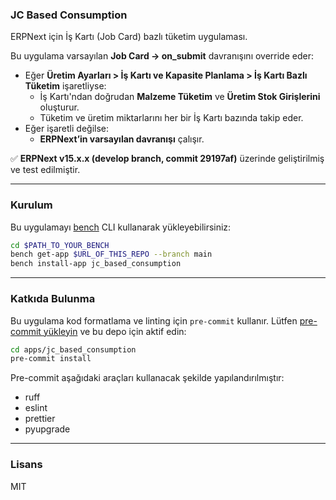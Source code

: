 ### JC Based Consumption

ERPNext için İş Kartı (Job Card) bazlı tüketim uygulaması.

Bu uygulama varsayılan **Job Card → on_submit** davranışını override eder:

- Eğer **Üretim Ayarları > İş Kartı ve Kapasite Planlama > İş Kartı Bazlı Tüketim** işaretliyse:
  - İş Kartı'ndan doğrudan **Malzeme Tüketim** ve **Üretim Stok Girişlerini** oluşturur.
  - Tüketim ve üretim miktarlarını her bir İş Kartı bazında takip eder.
- Eğer işaretli değilse:
  - **ERPNext’in varsayılan davranışı** çalışır.

✅ **ERPNext v15.x.x (develop branch, commit 29197af)** üzerinde geliştirilmiş ve test edilmiştir.

---

### Kurulum

Bu uygulamayı [bench](https://github.com/frappe/bench) CLI kullanarak yükleyebilirsiniz:

```bash
cd $PATH_TO_YOUR_BENCH
bench get-app $URL_OF_THIS_REPO --branch main
bench install-app jc_based_consumption
```

---

### Katkıda Bulunma

Bu uygulama kod formatlama ve linting için `pre-commit` kullanır. Lütfen [pre-commit yükleyin](https://pre-commit.com/#installation) ve bu depo için aktif edin:

```bash
cd apps/jc_based_consumption
pre-commit install
```

Pre-commit aşağıdaki araçları kullanacak şekilde yapılandırılmıştır:

- ruff
- eslint
- prettier
- pyupgrade

---

### Lisans

MIT
